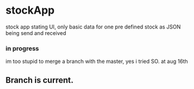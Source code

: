 # stockApp
stock app stating UI, only basic data for one pre defined stock as JSON being send and received 



### in progress 
im too stupid to merge a branch with the master, yes i tried SO. at aug 16th
## Branch is current.
